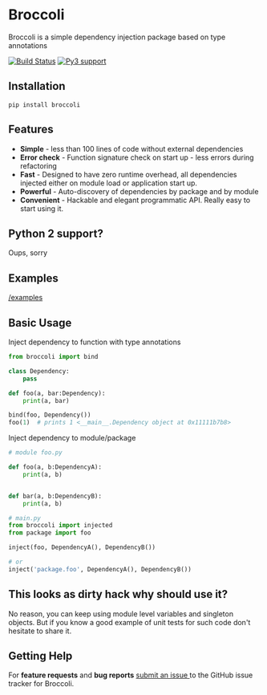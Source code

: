 # Broccoli

Broccoli is a simple dependency injection package based on type annotations

[![Build Status](https://travis-ci.org/msoedov/brocolli.svg)](https://travis-ci.org/msoedov/brocolli)
[![Py3 support](https://caniusepython3.com/check/f332c1e2-d31f-4e5c-b0af-0a85bf7f00cd.svg?style=flat)]()

Installation
-----------
```shell
pip install broccoli

```

Features
--------
- **Simple** - less than 100 lines of code without external dependencies
- **Error check** - Function signature check on start up - less errors during refactoring
- **Fast** - Designed to have zero runtime overhead, all dependencies injected either on module load or application start up.
- **Powerful** - Auto-discovery of dependencies by package and by module
- **Convenient** - Hackable and elegant programmatic API. Really easy to start using it.


Python 2 support?
-----------------
Oups, sorry


Examples
--------
[/examples](https://github.com/)

Basic Usage
-----------

Inject dependency to function with type annotations

```python
from broccoli import bind

class Dependency:
    pass

def foo(a, bar:Dependency):
    print(a, bar)

bind(foo, Dependency())
foo(1)  # prints 1 <__main__.Dependency object at 0x11111b7b8>
```

Inject dependency to module/package
```python
# module foo.py

def foo(a, b:DependencyA):
    print(a, b)


def bar(a, b:DependencyB):
    print(a, b)

# main.py
from broccoli import injected
from package import foo

inject(foo, DependencyA(), DependencyB())

# or
inject('package.foo', DependencyA(), DependencyB())

```

This looks as dirty hack why should use it?
---------------------------------------------
No reason, you can keep using module level variables and singleton objects. But if you know a good example of unit tests for such code don't hesitate to share it.


Getting Help
------------

For **feature requests** and **bug reports** [submit an issue
](https://github.com/) to the GitHub issue tracker for
Broccoli.

